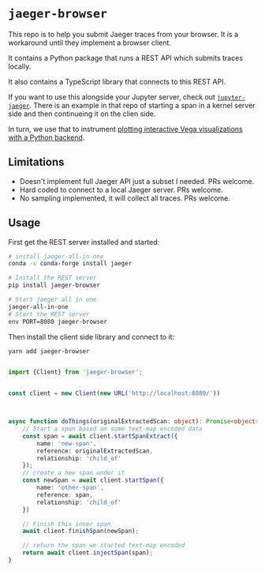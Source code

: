 # `jaeger-browser`


This repo is to help you submit Jaeger traces from your browser. It is a workaround
until they implement a browser client.


It contains a Python package that runs a REST API which submits traces locally.

It also contains a TypeScript library that connects to this REST API.


If you want to use this alongside your Jupyter server, check out
[`jupyter-jaeger`](https://github.com/Quansight/jupyter-jaeger). There is an example in that repo of starting a span in a kernel server side and then continueing it on the clien side.

In turn, we use that to instrument [plotting interactive Vega visualizations
with a Python backend](https://github.com/quansight/ibis-vega-transform).

## Limitations

* Doesn't implement full Jaeger API just a subset I needed. PRs welcome.
* Hard coded to connect to a local Jaeger server. PRs welcome.
* No sampling implemented, it will collect all traces. PRs welcome.



## Usage

First get the REST server installed and started:

```bash
# install jaeger-all-in-one
conda -c conda-forge install jaeger

# Install the REST server
pip install jaeger-browser

# Start jaeger all in one
jaeger-all-in-one
# Start the REST server
env PORT=8080 jaeger-browser
```


Then install the client side library and connect to it:

```bash
yarn add jaeger-browser
```

```typescript

import {Client} from 'jaeger-browser';


const client = new Client(new URL('http://localhost:8080/'))



async function doThings(originalExtractedScan: object): Promise<object> {
    // Start a span based on some text-map encoded data
    const span = await client.startSpanExtract({
        name: 'new-span',
        reference: originalExtractedScan,
        relationship: 'child_of'
    });
    // create a new span under it
    const newSpan = await client.startSpan({
        name: 'other-span',
        reference: span,
        relationship: 'child_of'
    })

    // Finish this inner span
    await client.finishSpan(newSpan);

    // return the span we started text-map encoded
    return await client.injectSpan(span);
}
```

